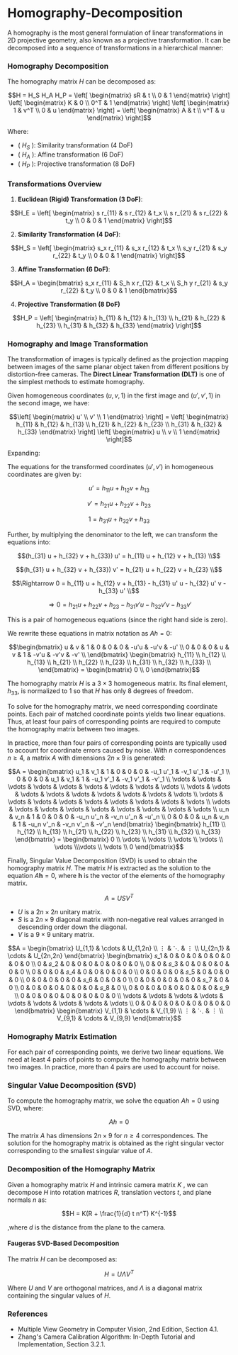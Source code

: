 # Homography-Decomposition

A homography is the most general formulation of linear transformations in 2D projective geometry, also known as a projective transformation. It can be decomposed into a sequence of transformations in a hierarchical manner:

### Homography Decomposition

The homography matrix $H$ can be decomposed as:

```math
H = H_S H_A H_P = 
\left[ 
\begin{matrix} 
sR & t \\ 
0 & 1 
\end{matrix} 
\right] 
\left[ 
\begin{matrix} 
K & 0 \\ 
0^T & 1 
\end{matrix} 
\right] 
\left[ 
\begin{matrix} 
1 & v^T \\ 
0 & u 
\end{matrix} 
\right] 
= 
\left[ 
\begin{matrix} 
A & t \\ 
v^T & u 
\end{matrix} 
\right]
```


Where:
- \( $H_S$ \): Similarity transformation (4 DoF)
- \( $H_A$ \): Affine transformation (6 DoF)
- \( $H_P$ \): Projective transformation (8 DoF)

### Transformations Overview

1. **Euclidean (Rigid) Transformation (3 DoF)**:
```math
H_E =
\left[
\begin{matrix}
s r_{11} & s r_{12} & t_x \\
s r_{21} & s r_{22} & t_y \\
0 & 0 & 1
\end{matrix}
\right]
```

2. **Similarity Transformation (4 DoF)**:
```math
H_S =
\left[
\begin{matrix}
s_x r_{11} & s_x r_{12} & t_x \\
s_y r_{21} & s_y r_{22} & t_y \\
0 & 0 & 1
\end{matrix}
\right]
```

3. **Affine Transformation (6 DoF)**:
```math
H_A =
\begin{bmatrix}
s_x r_{11} & S_h x r_{12} & t_x \\
S_h y r_{21} & s_y r_{22} & t_y \\
0 & 0 & 1
\end{bmatrix}
```

4. **Projective Transformation (8 DoF)**
```math
H_P =
\left[
\begin{matrix}
h_{11} & h_{12} & h_{13} \\
h_{21} & h_{22} & h_{23} \\
h_{31} & h_{32} & h_{33}
\end{matrix}
\right]
```
### Homography and Image Transformation

The transformation of images is typically defined as the projection mapping between images of the same planar object taken from different positions by distortion-free cameras. The **Direct Linear Transformation (DLT)** is one of the simplest methods to estimate homography.

Given homogeneous coordinates $(u, v, 1)$ in the first image and $(u', v', 1)$ in the second image, we have:

```math
\left[
\begin{matrix}
u' \\
v' \\
1
\end{matrix}
\right]
=
\left[
\begin{matrix}
h_{11} & h_{12} & h_{13} \\
h_{21} & h_{22} & h_{23} \\
h_{31} & h_{32} & h_{33}
\end{matrix}
\right]

\left[
\begin{matrix}
 u \\
 v \\
 1
\end{matrix}
\right]
```

Expanding:

The equations for the transformed coordinates $(u', v')$ in homogeneous coordinates are given by:

```math
u' = h_{11} u + h_{12} v + h_{13}
```
```math
v' = h_{21} u + h_{22} v + h_{23}
```
```math
1 = h_{31} u + h_{32} v + h_{33}
```

Further, by multiplying the denominator to the left, we can transform the equations into:

```math
(h_{31} u + h_{32} v + h_{33}) u' = h_{11} u + h_{12} v + h_{13} \\
```
```math
(h_{31} u + h_{32} v + h_{33}) v' = h_{21} u + h_{22} v + h_{23} \\
```
```math
\Rightarrow 0 = h_{11} u + h_{12} v + h_{13} - h_{31} u' u - h_{32} u' v - h_{33} u' \\
```
```math
\Rightarrow 0 = h_{21} u + h_{22} v + h_{23} - h_{31} v' u - h_{32} v' v - h_{33} v'
```
This is a pair of homogeneous equations (since the right hand side is zero).

We rewrite these equations in matrix notation as $Ah = 0$: 

```math
\begin{bmatrix}
u & v & 1 & 0 & 0 & 0 & -u'u & -u'v & -u' \\
0 & 0 & 0 & u & v & 1 & -v'u & -v'v & -v' \\
\end{bmatrix}
\begin{bmatrix}
h_{11} \\ h_{12} \\ h_{13} \\
h_{21} \\ h_{22} \\ h_{23} \\
h_{31} \\ h_{32} \\ h_{33} \\
\end{bmatrix}
=
\begin{bmatrix}
0 \\
0
\end{bmatrix}
```
The homography matrix $H$ is a $3 \times 3$ homogeneous matrix. Its final element, $h_{33}$, is normalized to $1$ so that $H$ has only 8 degrees of freedom.

To solve for the homography matrix, we need corresponding coordinate points. Each pair of matched coordinate points yields two linear equations. Thus, at least four pairs of corresponding points are required to compute the homography matrix between two images.

In practice, more than four pairs of corresponding points are typically used to account for coordinate errors caused by noise. With $n$ correspondences $n \geq 4$, a matrix $A$ with dimensions $2n \times 9$ is generated:
```math
A = \begin{bmatrix}
u_1 & v_1 & 1 & 0 & 0 & 0 & -u_1 u'_1 & -v_1 u'_1 & -u'_1 \\
0 & 0 & 0 & u_1 & v_1 & 1 & -u_1 v'_1 & -v_1 v'_1 & -v'_1 \\
\vdots & \vdots & \vdots & \vdots & \vdots & \vdots & \vdots & \vdots & \vdots \\
\vdots & \vdots & \vdots & \vdots & \vdots & \vdots & \vdots & \vdots & \vdots \\
\vdots & \vdots & \vdots & \vdots & \vdots & \vdots & \vdots & \vdots & \vdots \\
\vdots & \vdots & \vdots & \vdots & \vdots & \vdots & \vdots & \vdots & \vdots \\
 u_n & v_n & 1 & 0 & 0 & 0 & -u_n u'_n & -v_n u'_n & -u'_n \\
 0 & 0 & 0 & u_n & v_n & 1 & -u_n v'_n & -v_n v'_n & -v'_n
\end{bmatrix}
\begin{bmatrix}
h_{11} \\ h_{12} \\ h_{13} \\ h_{21} \\ h_{22} \\ h_{23} \\ h_{31} \\ h_{32} \\ h_{33} 
\end{bmatrix}
=
\begin{bmatrix}
0 \\ \vdots \\ \vdots \\ \vdots \\ \vdots \\ \vdots \\\vdots \\ \vdots \\ 0
\end{bmatrix}
```

Finally, Singular Value Decomposition (SVD) is used to obtain the homography matrix $H$. The matrix $H$ is extracted as the solution to the equation $A \mathbf{h} = 0$, where $\mathbf{h}$ is the vector of the elements of the homography matrix.
```math
A = U S V^T
```

- $U$ is a $2n \times 2n$ unitary matrix.
- $S$ is a $2n \times 9$ diagonal matrix with non-negative real values arranged in descending order down the diagonal.
- $V$ is a $9 \times 9$ unitary matrix.

```math
A =
\begin{bmatrix}
U_{1,1} & \cdots & U_{1,2n} \\
⋮ & ⋱ & ⋮ \\
U_{2n,1} & \cdots & U_{2n,2n}
\end{bmatrix}
\begin{bmatrix}
𝑠_1 & 0 & 0 & 0 & 0 & 0 & 0 & 0 & 0 \\
0 & 𝑠_2 & 0 & 0 & 0 & 0 & 0 & 0 & 0 \\
0 & 0 & 𝑠_3 & 0 & 0 & 0 & 0 & 0 & 0 \\
0 & 0 & 0 & 𝑠_4 & 0 & 0 & 0 & 0 & 0 \\
0 & 0 & 0 & 0 & 𝑠_5 & 0 & 0 & 0 & 0 \\
0 & 0 & 0 & 0 & 0 & 𝑠_6 & 0 & 0 & 0 \\
0 & 0 & 0 & 0 & 0 & 0 & 𝑠_7 & 0 & 0 \\
0 & 0 & 0 & 0 & 0 & 0 & 0 & 𝑠_8 & 0 \\
0 & 0 & 0 & 0 & 0 & 0 & 0 & 0 & 𝑠_9 \\
0 & 0 & 0 & 0 & 0 & 0 & 0 & 0 & 0 \\
\vdots & \vdots & \vdots & \vdots & \vdots & \vdots & \vdots & \vdots & \vdots \\
0 & 0 & 0 & 0 & 0 & 0 & 0 & 0 & 0 
\end{bmatrix}
\begin{bmatrix}
V_{1,1} &  \cdots &  V_{1,9} \\
⋮ & ⋱ & ⋮ \\
V_{9,1} &  \cdots &  V_{9,9}
\end{bmatrix}
```
### Homography Matrix Estimation

For each pair of corresponding points, we derive two linear equations. We need at least 4 pairs of points to compute the homography matrix between two images. In practice, more than 4 pairs are used to account for noise.

### Singular Value Decomposition (SVD)

To compute the homography matrix, we solve the equation $Ah = 0$ using SVD, where:

```math
A h = 0
```

The matrix $A$ has dimensions $2n \times 9$ for $n \geq 4$ correspondences. The solution for the homography matrix is obtained as the right singular vector corresponding to the smallest singular value of $A$.

### Decomposition of the Homography Matrix

Given a homography matrix $H$ and intrinsic camera matrix $K$ , we can decompose $H$ into rotation matrices $R$, translation vectors $t$, and plane normals $n$ as:

```math
H = K(R + \frac{1}{d} t n^T) K^{-1}
```

,where $d$ is the distance from the plane to the camera.

#### Faugeras SVD-Based Decomposition

The matrix $H$ can be decomposed as:

```math
H = U \Lambda V^T
```

Where $U$ and $V$ are orthogonal matrices, and $\Lambda$ is a diagonal matrix containing the singular values of $H$.

### References

- Multiple View Geometry in Computer Vision, 2nd Edition, Section 4.1.
- Zhang's Camera Calibration Algorithm: In-Depth Tutorial and Implementation, Section 3.2.1.
